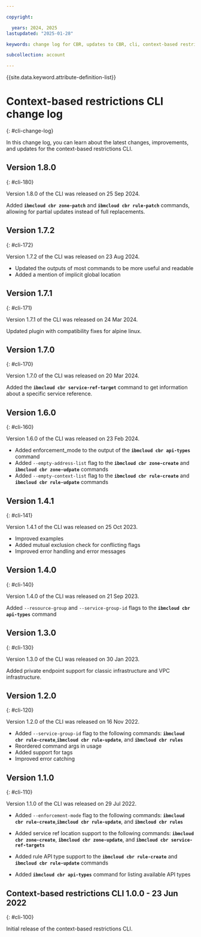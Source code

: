 ```yaml
---

copyright:

  years: 2024, 2025
lastupdated: "2025-01-28"

keywords: change log for CBR, updates to CBR, cli, context-based restrictions

subcollection: account

---
```


{{site.data.keyword.attribute-definition-list}}

# Context-based restrictions CLI change log
{: #cli-change-log}

In this change log, you can learn about the latest changes, improvements, and updates for the context-based restrictions CLI.

## Version 1.8.0
{: #cli-180}

Version 1.8.0 of the CLI was released on 25 Sep 2024.

Added **`ibmcloud cbr zone-patch`** and **`ibmcloud cbr rule-patch`** commands, allowing for partial updates instead of full replacements.

## Version 1.7.2
{: #cli-172}

Version 1.7.2 of the CLI was released on 23 Aug 2024.

- Updated the outputs of most commands to be more useful and readable
- Added a mention of implicit global location

## Version 1.7.1
{: #cli-171}

Version 1.7.1 of the CLI was released on 24 Mar 2024.

Updated plugin with compatibility fixes for alpine linux.

## Version 1.7.0
{: #cli-170}

Version 1.7.0 of the CLI was released on 20 Mar 2024.

Added the **`ibmcloud cbr service-ref-target`** command to get information about a specific service reference.


## Version 1.6.0
{: #cli-160}

Version 1.6.0 of the CLI was released on 23 Feb 2024.

- Added enforcement_mode to the output of the **`ibmcloud cbr api-types`** command
- Added `--empty-address-list` flag to the **`ibmcloud cbr zone-create`** and **`ibmcloud cbr zone-udpate`** commands
- Added `--empty-context-list` flag to the **`ibmcloud cbr rule-create`** and **`ibmcloud cbr rule-udpate`** commands

## Version 1.4.1
{: #cli-141}

Version 1.4.1 of the CLI was released on 25 Oct 2023.

- Improved examples
- Added mutual exclusion check for conflicting flags
- Improved error handling and error messages

## Version 1.4.0
{: #cli-140}

Version 1.4.0 of the CLI was released on 21 Sep 2023.

Added `--resource-group` and `--service-group-id` flags to the **`ibmcloud cbr api-types`** command

## Version 1.3.0
{: #cli-130}

Version 1.3.0 of the CLI was released on 30 Jan 2023.

Added private endpoint support for classic infrastructure and VPC infrastructure.

## Version 1.2.0
{: #cli-120}

Version 1.2.0 of the CLI was released on 16 Nov 2022.

- Added `--service-group-id` flag to the following commands: **`ibmcloud cbr rule-create`**,**`ibmcloud cbr rule-update`**, and **`ibmcloud cbr rules`**
- Reordered command args in usage
- Added support for tags
- Improved error catching

## Version 1.1.0
{: #cli-110}

Version 1.1.0 of the CLI was released on 29 Jul 2022.

- Added `--enforcement-mode` flag to the following commands: **`ibmcloud cbr rule-create`**,**`ibmcloud cbr rule-update`**, and **`ibmcloud cbr rules`**

- Added service ref location support to the following commands: **`ibmcloud cbr zone-create`**, **`ibmcloud cbr zone-update`**, and **`ibmcloud cbr service-ref-targets`**

- Added rule API type support to the **`ibmcloud cbr rule-create`** and **`ibmcloud cbr rule-update`** commands

- Added **`ibmcloud cbr api-types`** command for listing available API types

## Context-based restrictions CLI 1.0.0 - 23 Jun 2022
{: #cli-100}

Initial release of the context-based restrictions CLI.
